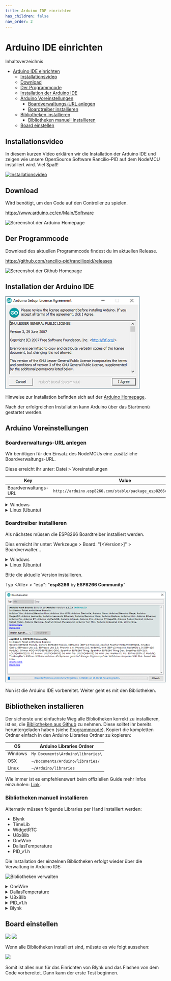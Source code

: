 ```yaml
---
title: Arduino IDE einrichten
has_children: false
nav_order: 2
---
```


# Arduino IDE einrichten

Inhaltsverzeichnis

<!-- TOC depthFrom:1 depthTo:3 withLinks:1 updateOnSave:1 orderedList:0 -->

- [Arduino IDE einrichten](#arduino-ide-einrichten)
	- [Installationsvideo](#installationsvideo)
	- [Download](#download)
	- [Der Programmcode](#der-programmcode)
	- [Installation der Arduino IDE](#installation-der-arduino-ide)
	- [Arduino Voreinstellungen](#arduino-voreinstellungen)
		- [Boardverwaltungs-URL anlegen](#boardverwaltungs-url-anlegen)
		- [Boardtreiber installieren](#boardtreiber-installieren)
	- [Bibliotheken installieren](#bibliotheken-installieren)
		- [Bibliotheken manuell installieren](#bibliotheken-manuell-installieren)
	- [Board einstellen](#board-einstellen)

<!-- /TOC -->

## Installationsvideo

In diesem kurzen Video erklären wir die Installation der Arduino IDE und zeigen wie unsere OpenSource Software Rancilio-PID auf dem NodeMCU installiert wird. Viel Spaß!

[![Installationsvideo](https://img.youtube.com/vi/w7vBGSVWPrw/hqdefault.jpg)](https://www.youtube.com/watch?v=w7vBGSVWPrw)

## Download

Wird benötigt, um den Code auf den Controller zu spielen.

https://www.arduino.cc/en/Main/Software

![Screenshot der Arduino Homepage](http://rancilio-pid.de/wp-content/uploads/2018/10/1.png)

## Der Programmcode

Download des aktuellen Programmcode findest du im aktuellen Release.

https://github.com/rancilio-pid/ranciliopid/releases

![Screenshot der Github Homepage](http://rancilio-pid.de/wp-content/uploads/2018/10/2.png)

## Installation der Arduino IDE

![Arduino Installation](./img/installation.gif)

Hinweise zur Installation befinden sich auf der [Arduino Homepage](https://www.arduino.cc/en/Guide).

Nach der erfolgreichen Installation kann Arduino über das Startmenü gestartet werden.

## Arduino Voreinstellungen

### Boardverwaltungs-URL anlegen

Wir benötigen für den Einsatz des NodeMCUs eine zusätzliche Boardverwaltungs-URL.

Diese erreicht ihr unter: Datei > Voreinstellungen

| Key | Value |
|-|-|
| Boardverwaltungs-URL | `http://arduino.esp8266.com/stable/package_esp8266com_index.json`|

<details>
  <summary> Windows </summary>

  ![Windows Arduino Voreinstellungen](http://rancilio-pid.de/wp-content/uploads/2018/10/8.png)

</details>

<details>
  <summary> Linux (Ubuntu) </summary>

  ![Linux (Ubuntu)](img/arduino-voreinstellungen-ubu.png)

</details>

### Boardtreiber installieren

Als nächstes müssen die ESP8266 Boardtreiber installiert werden.

Dies erreicht ihr unter: Werkzeuge > Board: "[\<Version\>]" > Boardverwalter...

<details>
  <summary> Windows </summary>

  ![Windows Arduino Boardverwalter](http://rancilio-pid.de/wp-content/uploads/2018/10/9.png)

</details>

<details>
  <summary> Linux (Ubuntu) </summary>

  ![Linux (Ubuntu) Boardverwalter](img/arduino-boardverwalter-ubu.png)

</details>

Bitte die aktuelle Version installieren.

Typ \<Alle\> > "esp": "**esp8266** by **ESP8266 Community**"

![ESP8266 installieren](./img/boardtreiber.gif)

Nun ist die Arduino IDE vorbereitet. Weiter geht es mit den Bibliotheken.

## Bibliotheken installieren

Der sicherste und einfachste Weg alle Bibliotheken korrekt zu installieren, ist es, die [Bibliotheken aus Github](https://github.com/rancilio-pid/ranciliopid/tree/master/rancilio-pid/libraries) zu nehmen. Diese solltet ihr bereits heruntergeladen haben (siehe [Programmcode](#der-programmcode)). Kopiert die kompletten Ordner einfach in den Arduino Libraries Ordner zu kopieren:

| OS | Arduino Libraries Ordner |
|-|-|
| Windows | `My Documents\Arduino\libraries\` |
| OSX | `~/Documents/Arduino/libraries/` |
| Linux |`~/Arduino/libraries`|

Wie immer ist es empfehlenswert beim offiziellen Guide mehr Infos einzuholen: [Link](https://www.arduino.cc/en/Guide/Libraries).

### Bibliotheken manuell installieren

Alternativ müssen folgende Libraries per Hand installiert werden:

* Blynk
* TimeLib
* WidgetRTC
* U8x8lib
* OneWire
* DallasTemperature
* PID_v1.h

Die Installation der einzelnen Bibliotheken erfolgt wieder über die Verwaltung in Arduino IDE:

![Bibliotheken verwalten](http://rancilio-pid.de/wp-content/uploads/2018/10/12.png)

<details>
  <summary> OneWire </summary>

  ![](http://rancilio-pid.de/wp-content/uploads/2018/10/13.png)
</details>

<details>
  <summary> DallasTemperature </summary>

  ![](http://rancilio-pid.de/wp-content/uploads/2018/10/14.png)
</details>

<details>
  <summary> U8x8lib </summary>

  1. Geht auf https://github.com/olikraus/u8g2
  1. Code > Download Zip
  ![](http://rancilio-pid.de/wp-content/uploads/2018/10/15.png)
  1. Legt die Dateien im [Arduino Libraries Ordner](#bibliotheken-installieren) ab
  1. Erstellen einen Ordner: `U8x8lib`
  1. Den Inhalt aus dem ZIP File Ordner: u8g2-master.zip\u8g2-master\cppsrc  UND csrc in den neu erstellten Ordner kopieren (ja, es sind eine ganze Menge Dateien :))
  ![](http://rancilio-pid.de/wp-content/uploads/2018/10/16.png)
  ![](http://rancilio-pid.de/wp-content/uploads/2018/10/17.png)  
</details>

<details>
  <summary> PID_v1.h </summary>

  1. Geht auf https://github.com/br3ttb/Arduino-PID-Library
  1. Code > Download Zip  
  ![](./img/arduino-pid-lib.png)
  1. Legt die Dateien im [Arduino Libraries Ordner](#bibliotheken-installieren) ab
  1. Erstellen einen Ordner: `PID_v1`
  1. Die vier Dateien aus dem ZIP File kopieren und in den neuen Ordner einfügen:
  ![](http://rancilio-pid.de/wp-content/uploads/2018/10/19.png)
  ![](http://rancilio-pid.de/wp-content/uploads/2018/10/20.png)  
</details>

<details>
  <summary> Blynk </summary>

  1. Geht auf https://www.blynk.cc/getting-started/
  ![](http://rancilio-pid.de/wp-content/uploads/2018/10/21.png)
  1. Geht auf https://github.com/blynkkk/blynk-library/releases/tag/v0.5.4
  ![](http://rancilio-pid.de/wp-content/uploads/2018/10/22.png)
  ![](http://rancilio-pid.de/wp-content/uploads/2018/10/23.png)
  ![](http://rancilio-pid.de/wp-content/uploads/2018/10/25.png)
  ![](http://rancilio-pid.de/wp-content/uploads/2018/10/26.png)
  1. Wechseln in den [Arduino Libraries Ordner](#bibliotheken-installieren)
  ![](http://rancilio-pid.de/wp-content/uploads/2018/10/27.png)
  ![](http://rancilio-pid.de/wp-content/uploads/2018/10/28.png)  
</details>

## Board einstellen

![](http://rancilio-pid.de/wp-content/uploads/2018/10/29.png)
![](http://rancilio-pid.de/wp-content/uploads/2019/07/Bildschirmfoto-2019-07-03-um-00.01.26.png)

Wenn alle Bibliotheken installiert sind, müsste es wie folgt aussehen:

![](http://rancilio-pid.de/wp-content/uploads/2018/10/31.png)

Somit ist alles nun für das Einrichten von Blynk und das Flashen von dem Code vorbereitet. Dann kann der erste Test beginnen.
